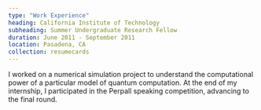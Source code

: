 ```yaml
---
type: "Work Experience"
heading: California Institute of Technology
subheading: Summer Undergraduate Research Fellow
duration: June 2011 - September 2011
location: Pasadena, CA
collection: resumecards
---
```


I worked on a numerical simulation project to understand
the computational power of a particular model of quantum
computation. At the end of my internship, I participated
in the Perpall speaking competition, advancing to the final round.
